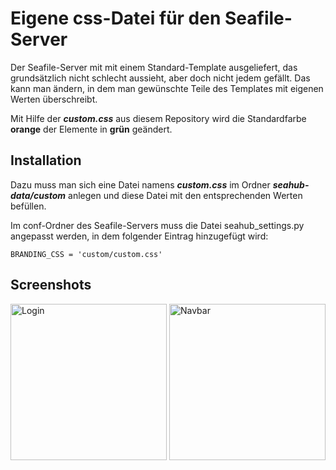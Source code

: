 # Eigene css-Datei für den Seafile-Server

Der Seafile-Server mit mit einem Standard-Template ausgeliefert, das grundsätzlich nicht schlecht aussieht, aber doch nicht jedem gefällt. Das kann man ändern, in dem man gewünschte Teile des Templates mit eigenen Werten überschreibt.

Mit Hilfe der ***custom.css*** aus diesem Repository wird die Standardfarbe **orange** der Elemente in **grün** geändert.

## Installation

Dazu muss man sich eine Datei namens ***custom.css*** im Ordner ***seahub-data/custom*** anlegen und diese Datei mit den entsprechenden Werten befüllen.

Im conf-Ordner des Seafile-Servers muss die Datei seahub_settings.py angepasst werden, in dem folgender Eintrag hinzugefügt wird:

    BRANDING_CSS = 'custom/custom.css'

## Screenshots

<img src="https://www.focmb.de/gogs/focmb/seafile_custom_css/raw/master/screenshot1.png" alt="Login" width="250"> <img src="https://www.focmb.de/gogs/focmb/seafile_custom_css/raw/master/screenshot2.png" alt="Navbar" width="250">
